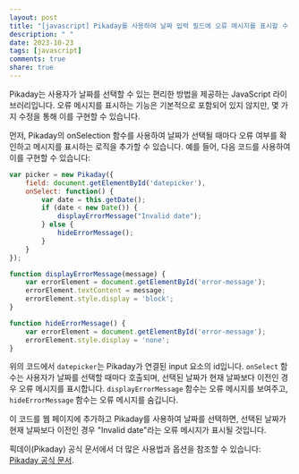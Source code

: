 ```yaml
---
layout: post
title: "[javascript] Pikaday를 사용하여 날짜 입력 필드에 오류 메시지를 표시할 수 있나요?"
description: " "
date: 2023-10-23
tags: [javascript]
comments: true
share: true
---
```


Pikaday는 사용자가 날짜를 선택할 수 있는 편리한 방법을 제공하는 JavaScript 라이브러리입니다. 오류 메시지를 표시하는 기능은 기본적으로 포함되어 있지 않지만, 몇 가지 수정을 통해 이를 구현할 수 있습니다.

먼저, Pikaday의 onSelection 함수를 사용하여 날짜가 선택될 때마다 오류 여부를 확인하고 메시지를 표시하는 로직을 추가할 수 있습니다. 예를 들어, 다음 코드를 사용하여 이를 구현할 수 있습니다:

```javascript
var picker = new Pikaday({
    field: document.getElementById('datepicker'),
    onSelect: function() {
        var date = this.getDate();
        if (date < new Date()) {
            displayErrorMessage("Invalid date");
        } else {
            hideErrorMessage();
        }
    }
});

function displayErrorMessage(message) {
    var errorElement = document.getElementById('error-message');
    errorElement.textContent = message;
    errorElement.style.display = 'block';
}

function hideErrorMessage() {
    var errorElement = document.getElementById('error-message');
    errorElement.style.display = 'none';
}
```

위의 코드에서 `datepicker`는 Pikaday가 연결된 input 요소의 id입니다. `onSelect` 함수는 사용자가 날짜를 선택할 때마다 호출되며, 선택된 날짜가 현재 날짜보다 이전인 경우 오류 메시지를 표시합니다. `displayErrorMessage` 함수는 오류 메시지를 보여주고, `hideErrorMessage` 함수는 오류 메시지를 숨깁니다.

이 코드를 웹 페이지에 추가하고 Pikaday를 사용하여 날짜를 선택하면, 선택된 날짜가 현재 날짜보다 이전인 경우 "Invalid date"라는 오류 메시지가 표시될 것입니다.

픽데이(Pikaday) 공식 문서에서 더 많은 사용법과 옵션을 참조할 수 있습니다: [Pikaday 공식 문서](https://github.com/Pikaday/Pikaday).